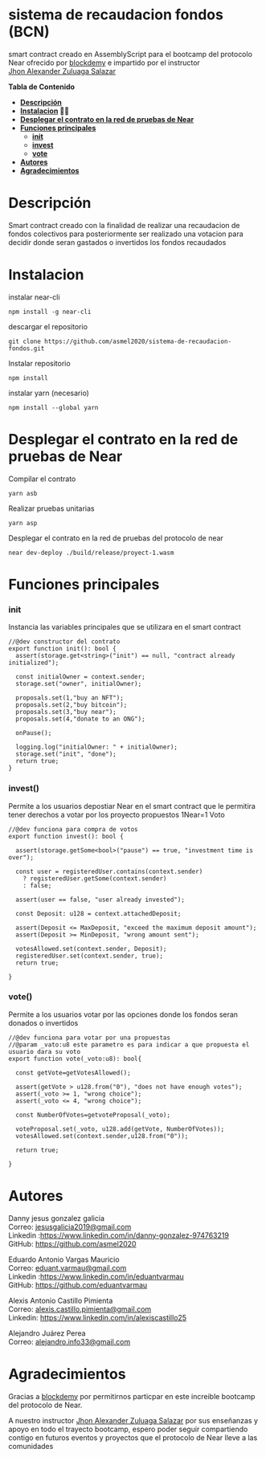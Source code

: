 # sistema de recaudacion fondos (BCN)

smart contract creado en AssemblyScript para el bootcamp del protocolo Near ofrecido por [blockdemy](https://www.blockdemy.com/) e impartido por el
instructor  
[Jhon Alexander Zuluaga Salazar](https://www.blockdemy.com/)

**Tabla de Contenido**

- **[Descripción](#descripción)**  
- **[Instalacion](#instalacion) :astronaut:**  
- **[Desplegar el contrato en la red de pruebas de Near](#desplegar-el-contrato-en-la-red-de-pruebas-de-near)**  
- **[Funciones principales](#funciones-principales)**  
  - **[init](#init)**
  - **[invest](#invest)**
  - **[vote](#vote)**
- **[Autores](#autores)**
- **[Agradecimientos](#agradecimientos)**

# Descripción 

Smart contract creado con la finalidad de realizar una recaudacion de fondos colectivos para posteriormente ser realizado una votacion para decidir donde seran gastados o invertidos los fondos recaudados

# Instalacion

instalar near-cli 

`npm install -g near-cli`

descargar el repositorio


   ` git clone https://github.com/asmel2020/sistema-de-recaudacion-fondos.git `

Instalar repositorio

`npm install`

instalar yarn (necesario)

`npm install --global yarn`

# Desplegar el contrato en la red de pruebas de Near


Compilar el contrato

`yarn asb`

Realizar pruebas unitarias

`yarn asp`

Desplegar el contrato en la red de pruebas del protocolo de near

`near dev-deploy ./build/release/proyect-1.wasm` 


# Funciones principales

### init
Instancia las variables principales que se utilizara en el smart contract



    //@dev constructor del contrato
    export function init(): bool {
      assert(storage.get<string>("init") == null, "contract already initialized");
    
      const initialOwner = context.sender;
      storage.set("owner", initialOwner);
    
      proposals.set(1,"buy an NFT");
      proposals.set(2,"buy bitcoin");
      proposals.set(3,"buy near");
      proposals.set(4,"donate to an ONG");
	  
      onPause();
	  
      logging.log("initialOwner: " + initialOwner);
      storage.set("init", "done");
      return true;
    }

### invest()

Permite a los usuarios depostiar Near en el smart contract que le permitira tener derechos a votar por los proyecto propuestos 1Near=1 Voto



    //@dev funciona para compra de votos
    export function invest(): bool {
    
      assert(storage.getSome<bool>("pause") == true, "investment time is over");
    
      const user = registeredUser.contains(context.sender)
        ? registeredUser.getSome(context.sender)
        : false;
    
      assert(user == false, "user already invested");
    
      const Deposit: u128 = context.attachedDeposit;
    
      assert(Deposit <= MaxDeposit, "exceed the maximum deposit amount");
      assert(Deposit >= MinDeposit, "wrong amount sent");
    
      votesAllowed.set(context.sender, Deposit);
      registeredUser.set(context.sender, true);
      return true;
      
    }

### vote()

Permite a los usuarios votar por las opciones donde los fondos seran donados o invertidos



    //@dev funciona para votar por una propuestas
    //@param _vato:u8 este parametro es para indicar a que propuesta el usuario dara su voto
    export function vote(_voto:u8): bool{
    
      const getVote=getVotesAllowed();
    
      assert(getVote > u128.from("0"), "does not have enough votes");
      assert(_voto >= 1, "wrong choice");
      assert(_voto <= 4, "wrong choice");
    
      const NumberOfVotes=getvoteProposal(_voto);
    
      voteProposal.set(_voto, u128.add(getVote, NumberOfVotes));
      votesAllowed.set(context.sender,u128.from("0"));
    
      return true;
    
    }


# Autores

Danny jesus gonzalez galicia  
Correo: jesusgalicia2019@gmail.com  
Linkedin :https://www.linkedin.com/in/danny-gonzalez-974763219  
GitHub: https://github.com/asmel2020  

Eduardo Antonio Vargas Mauricio  
Correo: eduant.varmau@gmail.com  
Linkedin :https://www.linkedin.com/in/eduantvarmau  
GitHub: https://github.com/eduantvarmau  

Alexis Antonio Castillo Pimienta  
Correo: alexis.castillo.pimienta@gmail.com  
Linkedin: https://www.linkedin.com/in/alexiscastillo25  

Alejandro Juárez Perea  
Correo: alejandro.info33@gmail.com  

# Agradecimientos

Gracias a  [blockdemy](https://www.blockdemy.com/) por permitirnos particpar en este increible bootcamp del protocolo de Near.

A nuestro instructor [Jhon Alexander Zuluaga Salazar](https://www.blockdemy.com/) por sus enseñanzas y apoyo en todo el trayecto bootcamp, espero poder seguir compartiendo contigo en futuros eventos y proyectos que el protocolo de Near lleve a las comunidades
